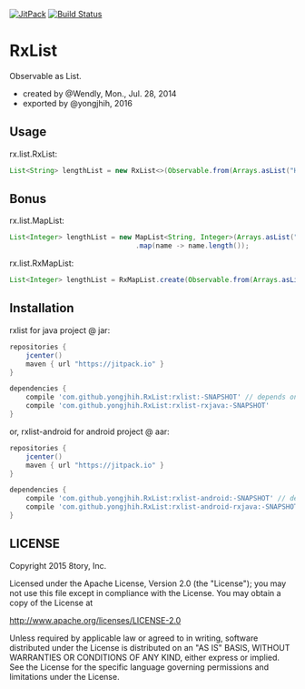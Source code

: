 [![JitPack](https://img.shields.io/github/tag/yongjhih/RxList.svg?label=JitPack)](https://jitpack.io/#yongjhih/RxList)
[![Build Status](https://travis-ci.org/yongjhih/RxList.svg)](https://travis-ci.org/yongjhih/RxList)

# RxList

Observable as List.

* created by @Wendly, Mon., Jul. 28, 2014
* exported by @yongjhih, 2016

## Usage

rx.list.RxList:

```java
List<String> lengthList = new RxList<>(Observable.from(Arrays.asList("Hello", "World!")));
```

## Bonus

rx.list.MapList:

```java
List<Integer> lengthList = new MapList<String, Integer>(Arrays.asList("Hello", "World!"))
                               .map(name -> name.length());
```

rx.list.RxMapList:

```java
List<Integer> lengthList = RxMapList.create(Observable.from(Arrays.asList("Hello", "World!")), obs -> obs.map(name -> name.length()));
```

## Installation

rxlist for java project @ jar:

```gradle
repositories {
    jcenter()
    maven { url "https://jitpack.io" }
}

dependencies {
    compile 'com.github.yongjhih.RxList:rxlist:-SNAPSHOT' // depends on unofficial yongjhih/jave-util@jar LruCache
    compile 'com.github.yongjhih.RxList:rxlist-rxjava:-SNAPSHOT'
}
```

or, rxlist-android for android project @ aar:

```gradle
repositories {
    jcenter()
    maven { url "https://jitpack.io" }
}

dependencies {
    compile 'com.github.yongjhih.RxList:rxlist-android:-SNAPSHOT' // depends on support-v4@aar LruCache
    compile 'com.github.yongjhih.RxList:rxlist-android-rxjava:-SNAPSHOT' // depends on support-v4@aar LruCache
}
```

## LICENSE

Copyright 2015 8tory, Inc.

Licensed under the Apache License, Version 2.0 (the "License"); you may not use this file except in compliance with the License. You may obtain a copy of the License at

http://www.apache.org/licenses/LICENSE-2.0

Unless required by applicable law or agreed to in writing, software distributed under the License is distributed on an "AS IS" BASIS, WITHOUT WARRANTIES OR CONDITIONS OF ANY KIND, either express or implied. See the License for the specific language governing permissions and limitations under the License.
